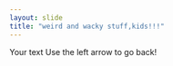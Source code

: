 ```yaml
---
layout: slide
title: "weird and wacky stuff,kids!!!"
---
```

Your text
Use the left arrow to go back!
